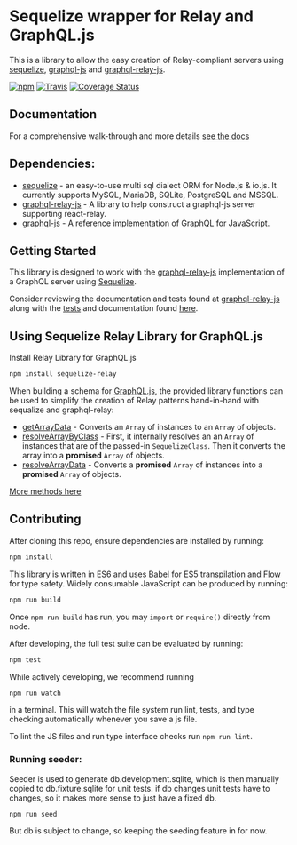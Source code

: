 # Sequelize wrapper for Relay and GraphQL.js

This is a library to allow the easy creation of Relay-compliant servers using
 [sequelize](https://github.com/sequelize/sequelize),
 [graphql-js](https://github.com/graphql/graphql-js) and
 [graphql-relay-js](https://github.com/graphql/graphql-relay-js).

[![npm](https://img.shields.io/npm/v/sequelize-relay.svg)](https://www.npmjs.com/package/sequelize-relay)
[![Travis](https://img.shields.io/travis/MattMcFarland/sequelize-relay.svg)](https://travis-ci.org/MattMcFarland/sequelize-relay)
[![Coverage Status](https://coveralls.io/repos/MattMcFarland/sequelize-relay/badge.svg?branch=master&service=github)](https://coveralls.io/github/MattMcFarland/sequelize-relay?branch=master)

## Documentation

For a comprehensive walk-through and more details [see the docs](https://mattmcfarland.gitbooks.io/sequelize-relay/content/index.html)

## Dependencies:
- [sequelize](https://github.com/sequelize/sequelize) -
 an easy-to-use multi sql dialect ORM for Node.js & io.js.
 It currently supports MySQL, MariaDB, SQLite, PostgreSQL and MSSQL.
- [graphql-relay-js](https://github.com/graphql/graphql-relay-js) -
 A library to help construct a graphql-js server supporting react-relay.
- [graphql-js](https://github.com/graphql/graphql-js) -
 A reference implementation of GraphQL for JavaScript.

## Getting Started


This library is designed to work with the
[graphql-relay-js](https://github.com/graphql/graphql-relay-js) implementation
of a GraphQL server using [Sequelize](https://github.com/sequelize/sequelize).

Consider reviewing the documentation and tests found at [graphql-relay-js](https://github.com/graphql/graphql-relay-js)
along with the [tests](src/data/__tests__) and documentation found [here](https://mattmcfarland.gitbooks.io/sequelize-relay/content/index.html).

## Using Sequelize Relay Library for GraphQL.js

Install Relay Library for GraphQL.js

```sh
npm install sequelize-relay
```

When building a schema for [GraphQL.js](https://github.com/graphql/graphql-js),
the provided library functions can be used to simplify the creation of Relay
patterns hand-in-hand with sequalize and graphql-relay:

* [getArrayData](getArrayData.md) - Converts an `Array` of <SequelizeModel> instances to an `Array` of <Attributes> objects.
* [resolveArrayByClass](resolveArrayByClass.md) - First, it internally resolves an an `Array` of <SequelizeModel> instances that are of the passed-in `SequelizeClass`. Then it converts the array into a **promised** `Array` of <Attributes> objects.
* [resolveArrayData](resolveArrayData.md) - Converts a **promised** `Array` of <SequelizeModel> instances into a **promised** `Array` of <Attributes> objects.

[More methods here](https://mattmcfarland.gitbooks.io/sequelize-relay/content/docs/methods/SUMMARY.html)


## Contributing

After cloning this repo, ensure dependencies are installed by running:

```sh
npm install
```

This library is written in ES6 and uses [Babel](http://babeljs.io/) for ES5
transpilation and [Flow](http://flowtype.org/) for type safety. Widely
consumable JavaScript can be produced by running:

```sh
npm run build
```

Once `npm run build` has run, you may `import` or `require()` directly from
node.

After developing, the full test suite can be evaluated by running:

```sh
npm test
```

While actively developing, we recommend running

```sh
npm run watch
```

in a terminal. This will watch the file system run lint, tests, and type
checking automatically whenever you save a js file.

To lint the JS files and run type interface checks run `npm run lint`.

### Running seeder:

Seeder is used to generate db.development.sqlite, which is then manually
copied to db.fixture.sqlite for unit tests. if db changes unit tests have
to changes, so it makes more sense to just have a fixed db.

```
npm run seed
```


But db is subject to change, so keeping the seeding feature in for now.
